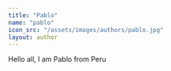 ```yaml
---
title: "Pablo"
name: "pablo"
icon_src: "/assets/images/authors/pablo.jpg"
layout: author
---
```


<p>Hello all, I am Pablo from Peru</p>
